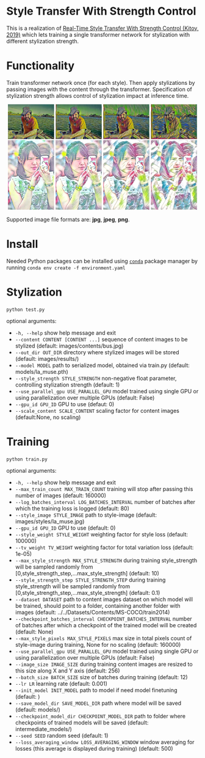 # Style Transfer With Strength Control
This is a realization of [Real-Time Style Transfer With Strength Control (Kitov, 2019)](https://arxiv.org/abs/1904.08643)  which lets training a single transformer network for stylization with different stylization strength.

# Functionality
Train transformer network once (for each style). Then apply stylizations by passing images with the content through the transformer. Specification of stylization strength allows control of stylization impact at inference time.

<div align='center'>
<img src="https://github.com/Apogentus/style-transfer-with-strength-control/blob/master/images/results/man_on_the_boat.jpg_la_muse.pth_0.1.jpg?raw=trueg" width="24%" />
<img src="https://github.com/Apogentus/style-transfer-with-strength-control/blob/master/images/results/man_on_the_boat.jpg_la_muse.pth_0.3.jpg?raw=trueg" width="24%" />
<img src="https://github.com/Apogentus/style-transfer-with-strength-control/blob/master/images/results/man_on_the_boat.jpg_la_muse.pth_1.0.jpg?raw=trueg" width="24%" />
<img src="https://github.com/Apogentus/style-transfer-with-strength-control/blob/master/images/results/man_on_the_boat.jpg_la_muse.pth_10.0.jpg?raw=trueg" width="24%" />
</div>


<div align='center'>
<img src=https://github.com/Apogentus/style-transfer-with-strength-control/blob/master/images/results/woman_telephone.jpg_feathers.pth_0.1.jpg?raw=true" width="24%" />
<img src="https://github.com/Apogentus/style-transfer-with-strength-control/blob/master/images/results/woman_telephone.jpg_feathers.pth_0.3.jpg?raw=true" width="24%" />
<img src="https://github.com/Apogentus/style-transfer-with-strength-control/blob/master/images/results/woman_telephone.jpg_feathers.pth_1.0.jpg?raw=true" width="24%" />
<img src="https://github.com/Apogentus/style-transfer-with-strength-control/blob/master/images/results/woman_telephone.jpg_feathers.pth_10.0.jpg?raw=true" width="24%" />
</div>

Supported image file formats are: __jpg__, __jpeg__, __png__.

# Install
Needed Python packages can be installed using [`conda`](https://www.anaconda.com/download/) package manager by running `conda env create -f environment.yaml`

# Stylization
`python test.py`

optional arguments:
*  `-h, --help`            show help message and exit
*  `--content CONTENT [CONTENT ...]`
                        sequence of content images to be stylized (default:
                        images/contents/bus.jpg)
*  `--out_dir OUT_DIR`     directory where stylized images will be stored
                        (default: images/results/)
*  `--model MODEL`         path to serialized model, obtained via train.py
                        (default: models/la_muse.pth)
*  `--style_strength STYLE_STRENGTH`
                        non-negative float parameter, controlling stylization
                        strength (default: 1)
*  `--use_parallel_gpu USE_PARALLEL_GPU`
                        model trained using single GPU or using
                        parallelization over multiple GPUs (default: False)
*  `--gpu_id GPU_ID`       GPU to use (defaut: 0)
*  `--scale_content SCALE_CONTENT`
                        scaling factor for content images (default:None, no
                        scaling)

# Training
`python train.py`

optional arguments:
*  `-h, --help`           show help message and exit
*  `--max_train_count MAX_TRAIN_COUNT`
                        training will stop after passing this number of images
                        (default: 160000)
*  `--log_batches_interval LOG_BATCHES_INTERVAL`
                        number of batches after which the training loss is
                        logged (default: 80)
*  `--style_image STYLE_IMAGE`
                        path to style-image (default:
                        images/styles/la_muse.jpg)
*  `--gpu_id GPU_ID`       GPU to use (default: 0)
*  `--style_weight STYLE_WEIGHT`
                        weighting factor for style loss (default: 100000)
*  `--tv_weight TV_WEIGHT`
                        weighting factor for total variation loss (default:
                        1e-05)
*  `--max_style_strength MAX_STYLE_STRENGTH`
                        during training style_strength will be sampled
                        randomly from
                        [0,style_strength_step,...max_style_strength]
                        (default: 10)
*  `--style_strength_step STYLE_STRENGTH_STEP`
                        during training style_strength will be sampled
                        randomly from
                        [0,style_strength_step,...max_style_strength]
                        (default: 0.1)
*  `--dataset DATASET`     path to content images dataset on which model will be
                        trained, should point to a folder, containing another
                        folder with images (default:
                        ../../Datasets/Contents/MS-COCO/train2014)
*  `--checkpoint_batches_interval CHECKPOINT_BATCHES_INTERVAL`
                        number of batches after which a checkpoint of the
                        trained model will be created (default: None)
*  `--max_style_pixels MAX_STYLE_PIXELS`
                        max size in total pixels count of style-image during
                        training, None for no scaling (default: 160000)
*  `--use_parallel_gpu USE_PARALLEL_GPU`
                        model trained using single GPU or using
                        parallelization over multiple GPUs (default: False)
*  `--image_size IMAGE_SIZE`
                        during training content images are resized to this
                        size along X and Y axis (default: 256)
*  `--batch_size BATCH_SIZE`
                        size of batches during training (default: 12)
*  `--lr LR`               learning rate (default: 0.001)
*  `--init_model INIT_MODEL`
                        path to model if need model finetuning (default: )
*  `--save_model_dir SAVE_MODEL_DIR`
                        path where model will be saved (default: models/)
*  `--checkpoint_model_dir CHECKPOINT_MODEL_DIR`
                        path to folder where checkpoints of trained models
                        will be saved (default: intermediate_models/)
*  `--seed SEED`           random seed (default: 1)
*  `--loss_averaging_window LOSS_AVERAGING_WINDOW`
                        window averaging for losses (this average is displayed
                        during training) (default: 500)
